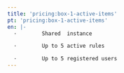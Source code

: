 ```yaml
---
title: 'pricing:box-1-active-items'
pt: 'pricing:box-1-active-items'
en: |-
  ·        Shared  instance

  ·        Up to 5 active rules

  ·        Up to 5 registered users
---
```


